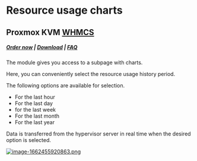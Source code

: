 # Resource usage charts

## Proxmox KVM **[WHMCS](https://puqcloud.com/link.php?id=77)**

#####  [Order now](https://puqcloud.com/index.php?rp=/store/whmcs-module-proxmox-kvm) | [Download](https://download.puqcloud.com/WHMCS/servers/PUQ_WHMCS-Proxmox-KVM/) | [FAQ](https://faq.puqcloud.com/)

The module gives you access to a subpage with charts.

Here, you can conveniently select the resource usage history period.

The following options are available for selection.

- For the last hour
- For the last day
- for the last week
- For the last month
- For the last year

Data is transferred from the hypervisor server in real time when the desired option is selected.

[![image-1662455920863.png](https://doc.puq.info/uploads/images/gallery/2022-09/scaled-1680-/image-1662455920863.png)](https://doc.puq.info/uploads/images/gallery/2022-09/image-1662455920863.png)
